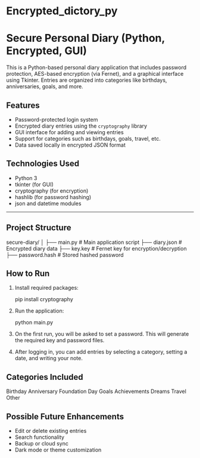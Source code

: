 # Encrypted_dictory_py

# Secure Personal Diary (Python, Encrypted, GUI)

This is a Python-based personal diary application that includes password protection, AES-based encryption (via Fernet), and a graphical interface using Tkinter. Entries are organized into categories like birthdays, anniversaries, goals, and more.

## Features

* Password-protected login system
* Encrypted diary entries using the `cryptography` library
* GUI interface for adding and viewing entries
* Support for categories such as birthdays, goals, travel, etc.
* Data saved locally in encrypted JSON format

## Technologies Used

* Python 3
* tkinter (for GUI)
* cryptography (for encryption)
* hashlib (for password hashing)
* json and datetime modules

---

## Project Structure
secure-diary/
│
├── main.py           # Main application script
├── diary.json        # Encrypted diary data
├── key.key           # Fernet key for encryption/decryption
├── password.hash     # Stored hashed password

## How to Run

1. Install required packages:

   pip install cryptography
   
2. Run the application:

   python main.py

3. On the first run, you will be asked to set a password. This will generate the required key and password files.

4. After logging in, you can add entries by selecting a category, setting a date, and writing your note.

## Categories Included

 Birthday
 Anniversary
 Foundation Day
 Goals
 Achievements
 Dreams
 Travel
 Other

## Possible Future Enhancements

* Edit or delete existing entries
* Search functionality
* Backup or cloud sync
* Dark mode or theme customization

